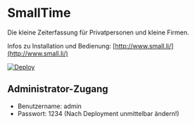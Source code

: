 # SmallTime

Die kleine Zeiterfassung für Privatpersonen und kleine Firmen.

Infos zu Installation und Bedienung: [http://www.small.li/](http://www.small.li/)

[![Deploy](https://www.herokucdn.com/deploy/button.svg)](https://heroku.com/deploy)


## Administrator-Zugang
* Benutzername: admin
* Passwort: 1234 (Nach Deployment unmittelbar ändern!)
